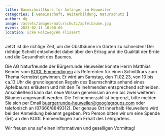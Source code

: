 ```yaml
---
title: Baumschnittkurs für Anfänger in Heuweiler
categories: [ Gemeinschaft, Weiterbildung, Naturschutz ]
author: dg
image: /assets/images/naturschutz/apfelbaume.jpg
event: 2023-02-11 10:00:00
location: Ecke Holzweg/Am Flissert
---
```

Jetzt ist die richtige Zeit, um die Obstbäume im Garten zu schneiden! Der richtige Schnitt entscheidet dabei über den Ertrag und die Qualität der Ernte und die Gesundheit des Baumes. 

Die AG Naturfreunde der Bürgerrunde Heuweiler konnte Herrn Matthias Bender vom [KOGL Emmendingen](https://www.kogl-emmendingen.de/) als Referenten für einen Schnittkurs zum Thema Kernobst gewinnen. Er wird am Samstag, den 11.02.23, von 10 bis ca.13 Uhr die grundlegenden Regeln des Baumschnitts anhand eines Apfelbaums erläutern und mit den Teilnehmenden entsprechend schneiden. Anschließend kann das neue Wissen gemeinsam an ein bis zwei weiteren Bäumen angewandt werden. Die Teilnehmerzahl ist begrenzt, bitte melden Sie sich per Email [buergerrunde-heuweiler@googlegroups.com](mailto:buergerrunde-heuweiler@googlegroups.com) oder telefonisch an (07666/8849312). Der genaue Ort innerhalb Heuweilers wird bei der Anmeldung bekannt gegeben. Pro Person bitten wir um eine Spende (5€) an den KOGL Emmendingen zum Erhalt des Lehrgartens.

Wir freuen uns auf einen informativen und geselligen Vormittag!
